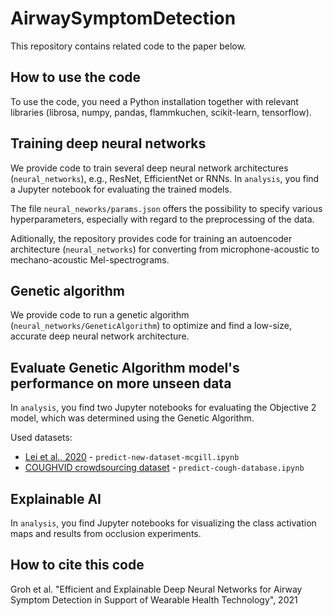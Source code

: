 # AirwaySymptomDetection

This repository contains related code to the paper below.


## How to use the code

To use the code, you need a Python installation together with relevant libraries (librosa, numpy, pandas, flammkuchen, scikit-learn, tensorflow).


## Training deep neural networks

We provide code to train several deep neural network architectures (`neural_networks`), e.g., ResNet, EfficientNet or RNNs. In `analysis`, you find a Jupyter notebook for evaluating the trained models. 

The file `neural_neworks/params.json` offers the possibility to specify various hyperparameters, especially with regard to the preprocessing of the data.

Aditionally, the repository provides code for training an autoencoder architecture (`neural_networks`) for converting from microphone-acoustic to mechano-acoustic Mel-spectrograms.


## Genetic algorithm

We provide code to run a genetic algorithm (`neural_networks/GeneticAlgorithm`) to optimize and find a low-size, accurate deep neural network architecture. 


## Evaluate Genetic Algorithm model's performance on more unseen data

In `analysis`, you find two Jupyter notebooks for evaluating the Objective 2 model, which was determined using the Genetic Algorithm. 

Used datasets: 
* [Lei et al., 2020](https://www.mdpi.com/2076-3417/10/3/1192) - `predict-new-dataset-mcgill.ipynb`
* [COUGHVID crowdsourcing dataset](https://zenodo.org/record/4048312#.YcCYJseZNnI) - `predict-cough-database.ipynb`


## Explainable AI

In `analysis`, you find Jupyter notebooks for visualizing the class activation maps and results from occlusion experiments.


## How to cite this code

Groh et al. "Efficient and Explainable Deep Neural Networks for Airway Symptom Detection in Support of Wearable Health Technology", 2021
